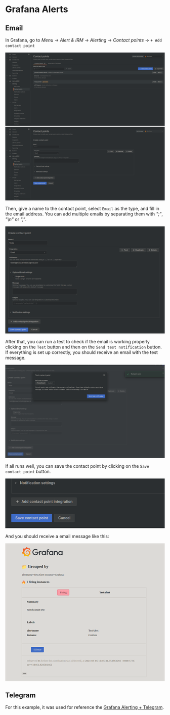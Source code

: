 # Grafana Alerts

## Email

In Grafana, go to _Menu_ -> _Alert & IRM_ -> _Alerting_ -> _Contact points_ -> `+ Add contact point`

![alt text](./_lib/img/screen-contact-points-page.png)
![alt text](./_lib/img/screen-contact-points-add.png)

Then, give a name to the contact point, select `Email` as the type, and fill in the email address. You can add multiple emails by separating them with _";"_, _"\n"_ or _","_.

![alt text](./_lib/img/screen-contact-points-add-email.png)

After that, you can run a test to check if the email is working properly clicking on the `Test` button and then on the `Send test notification` button. If everything is set up correctly, you should receive an email with the test message.

![alt text](./_lib/img/screen-contact-points-test-email.png)

If all runs well, you can save the contact point by clicking on the `Save contact point` button.

![alt text](./_lib/img/screen-contact-points-save.png)

And you should receive a email message like this:

![alt text](./_lib/img/screen-email-notification.png)

## Telegram

For this example, it was used for reference the [Grafana Alerting + Telegram](https://grafana.com/blog/2023/12/28/how-to-integrate-grafana-alerting-and-telegram/).
